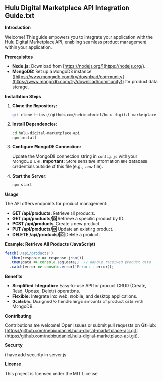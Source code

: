 ## Hulu Digital Marketplace API Integration Guide.txt

**Introduction**

Welcome! This guide empowers you to integrate your application with the Hulu Digital Marketplace API, enabling seamless product management within your application.

**Prerequisites**

- **Node.js:** Download from [https://nodejs.org/](https://nodejs.org/).
- **MongoDB:** Set up a MongoDB instance ([https://www.mongodb.com/try/download/community](https://www.mongodb.com/try/download/community)) for product data storage.

**Installation Steps**

1. **Clone the Repository:**

   ```bash
   git clone https://github.com/nebioudaniel/hulu-digital-marketplace-api.git
   ```

2. **Install Dependencies:**

   ```bash
   cd hulu-digital-marketplace-api
   npm install
   ```

3. **Configure MongoDB Connection:**

   Update the MongoDB connection string in `config.js` with your MongoDB URI.  **Important:** Store sensitive information like database credentials outside of this file (e.g., `.env` file).

4. **Start the Server:**

   ```bash
   npm start
   ```

**Usage**

The API offers endpoints for product management:

- **GET /api/products:** Retrieve all products.
- **GET /api/products/:id:** Retrieve a specific product by ID.
- **POST /api/products:** Create a new product.
- **PUT /api/products/:id:** Update an existing product.
- **DELETE /api/products/:id:** Delete a product.

**Example: Retrieve All Products (JavaScript)**

```javascript
fetch('/api/products')
  .then(response => response.json())
  .then(data => console.log(data))  // Handle received product data
  .catch(error => console.error('Error:', error));
```

**Benefits**

- **Simplified Integration:** Easy-to-use API for product CRUD (Create, Read, Update, Delete) operations.
- **Flexible:** Integrate into web, mobile, and desktop applications.
- **Scalable:** Designed to handle large amounts of product data with MongoDB.

**Contributing**

Contributions are welcome! Open issues or submit pull requests on GitHub: [https://github.com/nebioudaniel/hulu-digital-marketplace-api.git](https://github.com/nebioudaniel/hulu-digital-marketplace-api.git).

**Security**

i have add security in server.js 

**License**

This project is licensed under the MIT License
